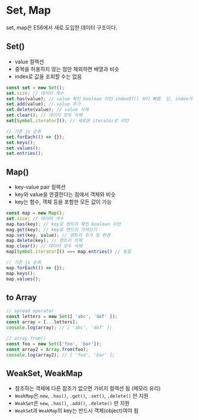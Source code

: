 # Set, Map
set, map은 ES6에서 새로 도입한 데이터 구조이다.

## Set()
- value 컬렉션
- 중복을 허용하지 않는 점만 제외하면 배열과 비슷
- index로 값을 조회할 수는 없음

```js
const set = new Set();
set.size; // 데이터 개수
set.has(value); // value 확인 boolean 리턴 indexOf() 보다 빠름. 단, index가 없음
set.add(value); // value 추가
set.delete(value); // value 삭제
set.clear(); // 데이터 모두 삭제
set[Symbol.iterator](); // 새로운 iterator로 리턴

// 기존 js 순회
set.forEach(() => {});
set.keys();
set.values();
set.entries();
```

## Map()
- key-value pair 컬렉션
- key와 value을 연결한다는 점에서 객체와 비슷
- key는 함수, 객체 등을 포함한 모든 값이 가능

```js
const map = new Map();
set.size; // 데이터 개수
map.has(key); // key로 엔트리 확인 boolean 리턴
mag.get(key); // key로 엔드리 가져오기
map.set(key, value); // 엔트리 추가 및 변경
map.delete(key); // 엔트리 삭제
map.clear(); // 데이터 모두 삭제
map[Symbol.iterator]() === map.entries() // 동일

// 기존 js 순회
map.forEach(() => {});
map.keys();
map.values();
```

## to Array
```js
// spread operator
const letters = new Set([ 'abc', 'def' ]);
const array = [...letters];
console.log(array); // [ 'abc', 'def' ];

// array.from()
const foo = new Set(['foo', 'bar']);
const array2 = Array.from(foo);
console.log(array2); // [ 'foo', 'bar' ];
```

## WeakSet, WeakMap
- 참조하는 객체에 다른 참조가 없으면 가비지 컬렉션 됨 (메모리 유리)
- `WeakMap`은 `new`, `.has()`, `.get()`, `.set()`, `.delete()` 만 지원
- `WeakSet`은 `new`, `.has()`, `.add()`, `.delete()` 만 지원
- `WeakSe`t과 `WeakMap`의 key는 반드시 객체(object)여야 됨
